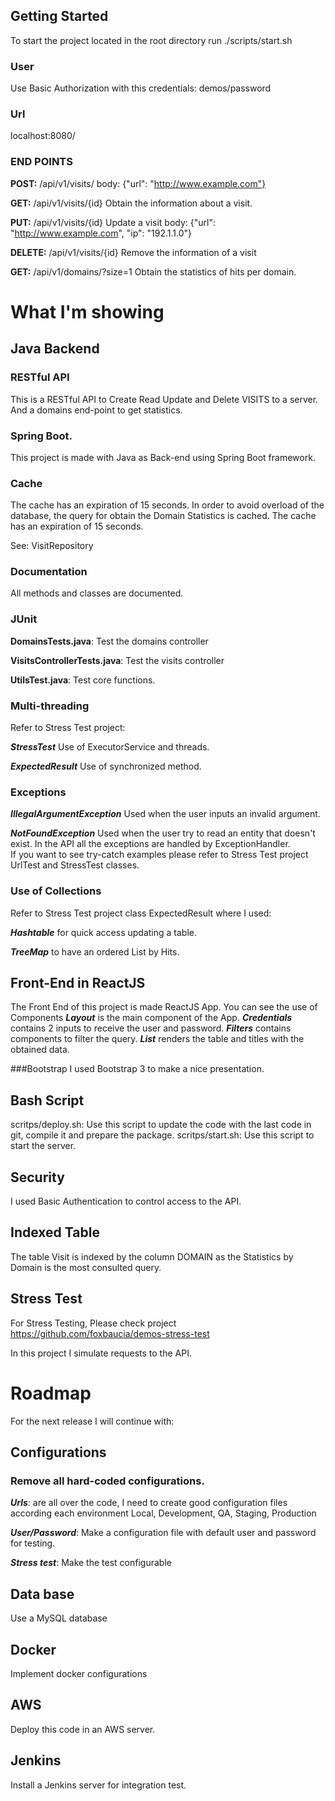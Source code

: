 ## Getting Started
To start the project located in the root directory run
./scripts/start.sh 

### User
Use Basic Authorization with this credentials:
demos/password

### Url
localhost:8080/

### END POINTS
**POST:** /api/v1/visits/
body: {"url": "http://www.example.com"}

**GET:** /api/v1/visits/{id}
Obtain the information about a visit.

**PUT:** /api/v1/visits/{id}
Update a visit
body: {"url": "http://www.example.com",  "ip": "192.1.1.0"}

**DELETE:** /api/v1/visits/{id}
Remove the information of a visit

**GET:** /api/v1/domains/?size=1
Obtain the statistics of hits per domain.



# What I'm showing 

## Java Backend
### RESTful API
This is a RESTful API to Create Read Update and Delete VISITS to a server.
And a domains end-point to get statistics.

### Spring Boot.
This project is made with Java as Back-end using Spring Boot framework.

### Cache
The cache has an expiration of 15 seconds. In order to avoid overload of the database, the query for obtain the Domain Statistics is cached. The cache has an expiration of 15 seconds.

See: VisitRepository

### Documentation
All methods and classes are documented.

### JUnit
**DomainsTests.java**: Test the domains controller

**VisitsControllerTests.java**: Test the visits controller

**UtilsTest.java**: Test core functions.

### Multi-threading
Refer to Stress Test project:

***StressTest*** Use of ExecutorService and threads.

***ExpectedResult*** Use of synchronized method.

### Exceptions
***IllegalArgumentException*** Used when the user inputs an invalid argument.

***NotFoundException*** Used when the user try to read an entity that doesn't exist. 
In the API all the exceptions are handled by ExceptionHandler.  
If you want to see try-catch examples please refer to Stress Test project UrlTest and StressTest classes.

### Use of Collections
Refer to Stress Test project class ExpectedResult where I used:

***Hashtable*** for quick access updating a table.

***TreeMap*** to have an ordered List by Hits. 


## Front-End in ReactJS
The Front End of this project is made ReactJS App.
You can see the use of Components
***Layout*** is the main component of the App.
***Credentials*** contains 2 inputs to receive the user and password.
***Filters*** contains components to filter the query.
***List*** renders the table and titles with the obtained data.


###Bootstrap
I used Bootstrap 3 to make a nice presentation. 

## Bash Script
scritps/deploy.sh: Use this script to update the code with the last code in git, compile it and prepare the package.
scritps/start.sh: Use this script to start the server.  

## Security
I used Basic Authentication to control access to the API.


## Indexed Table
The table Visit is indexed by the column DOMAIN as the Statistics by Domain is the most consulted query.

## Stress Test
For Stress Testing, Please check project https://github.com/foxbaucia/demos-stress-test

In this project I simulate requests to the API. 

# Roadmap
For the next release I will continue with:

## Configurations
### Remove all hard-coded configurations.
***Urls***: are all over the code, I need to create good configuration files according each environment Local, Development, QA, Staging, Production

***User/Password***: Make a configuration file with default user and password for testing.

***Stress test***: Make the test configurable

## Data base
Use a MySQL database

## Docker
Implement docker configurations

## AWS
Deploy this code in an AWS server.

## Jenkins
Install a Jenkins server for integration test. 


 


